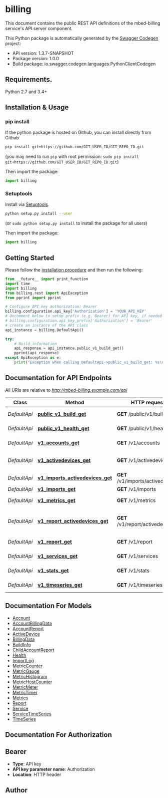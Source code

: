 # billing
This document contains the public REST API definitions of the mbed-billing service's API server component.

This Python package is automatically generated by the [Swagger Codegen](https://github.com/swagger-api/swagger-codegen) project:

- API version: 1.3.7-SNAPSHOT
- Package version: 1.0.0
- Build package: io.swagger.codegen.languages.PythonClientCodegen

## Requirements.

Python 2.7 and 3.4+

## Installation & Usage
### pip install

If the python package is hosted on Github, you can install directly from Github

```sh
pip install git+https://github.com/GIT_USER_ID/GIT_REPO_ID.git
```
(you may need to run `pip` with root permission: `sudo pip install git+https://github.com/GIT_USER_ID/GIT_REPO_ID.git`)

Then import the package:
```python
import billing 
```

### Setuptools

Install via [Setuptools](http://pypi.python.org/pypi/setuptools).

```sh
python setup.py install --user
```
(or `sudo python setup.py install` to install the package for all users)

Then import the package:
```python
import billing
```

## Getting Started

Please follow the [installation procedure](#installation--usage) and then run the following:

```python
from __future__ import print_function
import time
import billing
from billing.rest import ApiException
from pprint import pprint

# Configure API key authorization: Bearer
billing.configuration.api_key['Authorization'] = 'YOUR_API_KEY'
# Uncomment below to setup prefix (e.g. Bearer) for API key, if needed
# billing.configuration.api_key_prefix['Authorization'] = 'Bearer'
# create an instance of the API class
api_instance = billing.DefaultApi()

try:
    # Build information
    api_response = api_instance.public_v1_build_get()
    pprint(api_response)
except ApiException as e:
    print("Exception when calling DefaultApi->public_v1_build_get: %s\n" % e)

```

## Documentation for API Endpoints

All URIs are relative to *http://mbed-billing.example.com/api*

Class | Method | HTTP request | Description
------------ | ------------- | ------------- | -------------
*DefaultApi* | [**public_v1_build_get**](docs/DefaultApi.md#public_v1_build_get) | **GET** /public/v1/build | Build information
*DefaultApi* | [**public_v1_health_get**](docs/DefaultApi.md#public_v1_health_get) | **GET** /public/v1/health | Service health
*DefaultApi* | [**v1_accounts_get**](docs/DefaultApi.md#v1_accounts_get) | **GET** /v1/accounts | List of accounts
*DefaultApi* | [**v1_activedevices_get**](docs/DefaultApi.md#v1_activedevices_get) | **GET** /v1/activedevices | Active devices per account
*DefaultApi* | [**v1_imports_activedevices_get**](docs/DefaultApi.md#v1_imports_activedevices_get) | **GET** /v1/imports/activedevices | Active devices
*DefaultApi* | [**v1_imports_get**](docs/DefaultApi.md#v1_imports_get) | **GET** /v1/imports | Import log
*DefaultApi* | [**v1_metrics_get**](docs/DefaultApi.md#v1_metrics_get) | **GET** /v1/metrics | System metrics
*DefaultApi* | [**v1_report_activedevices_get**](docs/DefaultApi.md#v1_report_activedevices_get) | **GET** /v1/report/activedevices | Active devices per account in reporting
*DefaultApi* | [**v1_report_get**](docs/DefaultApi.md#v1_report_get) | **GET** /v1/report | Billing report
*DefaultApi* | [**v1_services_get**](docs/DefaultApi.md#v1_services_get) | **GET** /v1/services | Known services
*DefaultApi* | [**v1_stats_get**](docs/DefaultApi.md#v1_stats_get) | **GET** /v1/stats | Account billing data
*DefaultApi* | [**v1_timeseries_get**](docs/DefaultApi.md#v1_timeseries_get) | **GET** /v1/timeseries | Known time series


## Documentation For Models

 - [Account](docs/Account.md)
 - [AccountBillingData](docs/AccountBillingData.md)
 - [AccountReport](docs/AccountReport.md)
 - [ActiveDevice](docs/ActiveDevice.md)
 - [BillingData](docs/BillingData.md)
 - [BuildInfo](docs/BuildInfo.md)
 - [ChildAccountReport](docs/ChildAccountReport.md)
 - [Health](docs/Health.md)
 - [ImportLog](docs/ImportLog.md)
 - [MetricCounter](docs/MetricCounter.md)
 - [MetricGauge](docs/MetricGauge.md)
 - [MetricHistogram](docs/MetricHistogram.md)
 - [MetricHostCounter](docs/MetricHostCounter.md)
 - [MetricMeter](docs/MetricMeter.md)
 - [MetricTimer](docs/MetricTimer.md)
 - [Metrics](docs/Metrics.md)
 - [Report](docs/Report.md)
 - [Service](docs/Service.md)
 - [ServiceTimeSeries](docs/ServiceTimeSeries.md)
 - [TimeSeries](docs/TimeSeries.md)


## Documentation For Authorization


## Bearer

- **Type**: API key
- **API key parameter name**: Authorization
- **Location**: HTTP header


## Author



